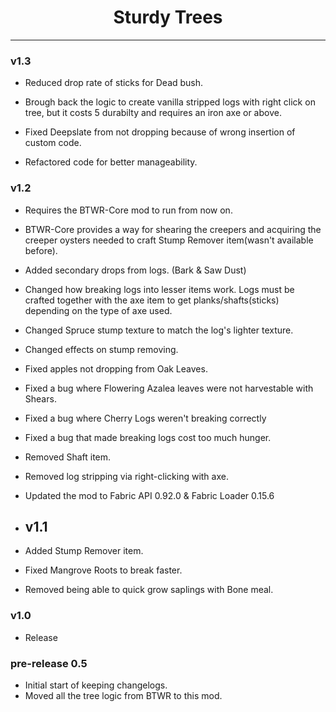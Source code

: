 # <center>Sturdy Trees</center>

---

### v1.3

+ Reduced drop rate of sticks for Dead bush.
+ Brough back the logic to create vanilla stripped logs with right click on tree, 
  but it costs 5 durabilty and requires an iron axe or above.
+ Fixed Deepslate from not dropping because of wrong insertion of custom code.

+ Refactored code for better manageability.

### v1.2

+ Requires the BTWR-Core mod to run from now on.
+ BTWR-Core provides a way for shearing the creepers and acquiring the creeper oysters needed to craft Stump Remover item(wasn't available before).

+ Added secondary drops from logs. (Bark & Saw Dust)

+ Changed how breaking logs into lesser items work. Logs must be crafted together with the axe item to get planks/shafts(sticks) depending on the type of axe used.
+ Changed Spruce stump texture to match the log's lighter texture.
+ Changed effects on stump removing.

+ Fixed apples not dropping from Oak Leaves.
+ Fixed a bug where Flowering Azalea leaves were not harvestable with Shears.
+ Fixed a bug where Cherry Logs weren't breaking correctly
+ Fixed a bug that made breaking logs cost too much hunger.

+ Removed Shaft item.
+ Removed log stripping via right-clicking with axe.

+ Updated the mod to Fabric API 0.92.0 & Fabric Loader 0.15.6


+ ## v1.1

+ Added Stump Remover item.
+ Fixed Mangrove Roots to break faster.
+ Removed being able to quick grow saplings with Bone meal.


### v1.0

+ Release


### pre-release 0.5

+ Initial start of keeping changelogs.
+ Moved all the tree logic from BTWR to this mod.
